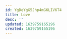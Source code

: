 ```yaml
---
id: YgDeYgG5Jhp4mG6LIV6T4
title: Love
desc: ''
updated: 1639759165196
created: 1639759165196
---
```



